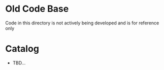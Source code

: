 # Old Code Base
Code in this directory is not actively being developed and is for reference only
# Catalog
- TBD...
